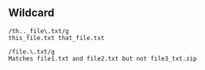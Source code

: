 ## Wildcard
```
/th.._file\.txt/g
this_file.txt that_file.txt

/file.\.txt/g
Matches file1.txt and file2.txt but not file3_txt.zip
```


